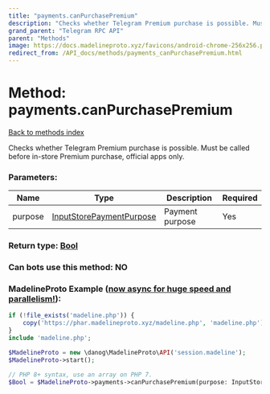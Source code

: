 ```yaml
---
title: "payments.canPurchasePremium"
description: "Checks whether Telegram Premium purchase is possible. Must be called before in-store Premium purchase, official apps only."
grand_parent: "Telegram RPC API"
parent: "Methods"
image: https://docs.madelineproto.xyz/favicons/android-chrome-256x256.png
redirect_from: /API_docs/methods/payments_canPurchasePremium.html
---
```

# Method: payments.canPurchasePremium
[Back to methods index](index.html)



Checks whether Telegram Premium purchase is possible. Must be called before in-store Premium purchase, official apps only.

### Parameters:

| Name     |    Type       | Description | Required |
|----------|---------------|-------------|----------|
|purpose|[InputStorePaymentPurpose](/API_docs/types/InputStorePaymentPurpose.html) | Payment purpose | Yes|


### Return type: [Bool](/API_docs/types/Bool.html)

### Can bots use this method: **NO**


### MadelineProto Example ([now async for huge speed and parallelism!](https://docs.madelineproto.xyz/docs/ASYNC.html)):


```php
if (!file_exists('madeline.php')) {
    copy('https://phar.madelineproto.xyz/madeline.php', 'madeline.php');
}
include 'madeline.php';

$MadelineProto = new \danog\MadelineProto\API('session.madeline');
$MadelineProto->start();

// PHP 8+ syntax, use an array on PHP 7.
$Bool = $MadelineProto->payments->canPurchasePremium(purpose: InputStorePaymentPurpose, );
```

